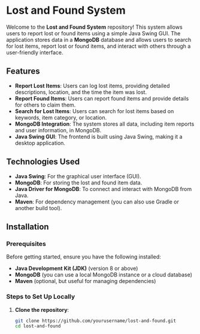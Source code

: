 # Lost and Found System

Welcome to the **Lost and Found System** repository! This system allows users to report lost or found items using a simple Java Swing GUI. The application stores data in a **MongoDB** database and allows users to search for lost items, report lost or found items, and interact with others through a user-friendly interface.

## Features

- **Report Lost Items**: Users can log lost items, providing detailed descriptions, location, and the time the item was lost.
- **Report Found Items**: Users can report found items and provide details for others to claim them.
- **Search for Lost Items**: Users can search for lost items based on keywords, item category, or location.
- **MongoDB Integration**: The system stores all data, including item reports and user information, in MongoDB.
- **Java Swing GUI**: The frontend is built using Java Swing, making it a desktop application.

## Technologies Used

- **Java Swing**: For the graphical user interface (GUI).
- **MongoDB**: For storing the lost and found item data.
- **Java Driver for MongoDB**: To connect and interact with MongoDB from Java.
- **Maven**: For dependency management (you can also use Gradle or another build tool).

## Installation

### Prerequisites

Before getting started, ensure you have the following installed:

- **Java Development Kit (JDK)** (version 8 or above)
- **MongoDB** (you can use a local MongoDB instance or a cloud database)
- **Maven** (optional, but useful for managing dependencies)

### Steps to Set Up Locally

1. **Clone the repository**:

   ```bash
   git clone https://github.com/yourusername/lost-and-found.git
   cd lost-and-found

